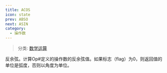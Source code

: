 ```yaml
---
title: ACOS
icon: state
prev: ABSO
next: ASIN
category:
  - 操作数
---
```


> 分类: [数学运算](/hb/operands/136/899/  "Zemax 操作数 数学运算")

反余弦。计算Op#定义的操作数的反余弦值。如果标志（flag）为0，则返回值的单位是弧度，否则以角度为单位。